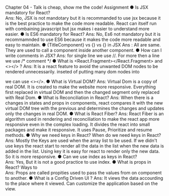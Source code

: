Chapter 04 - Talk is cheap, show me the code!
Assignment
● Is JSX mandatory for React? <br/>
Ans: No, JSX is not mandotary but it is recommanded to use jsx because it is the best practice to make the code more readable. React can itself run with combaining javascript but jsx makes i easier to understand more easier.
● Is ES6 mandatory for React?
Ans: No, Es6 not mandatory but it is recommamnded to use ES6 because it makes the code more readable and easy to maintain. 
● {TitleComponent} vs {<TitleComponent/>} vs
{<TitleComponent></TitleComponent>} in JSX
Ans : All are same. They are used to call a component inside another component.
● How can I write comments in JSX?
Ans: for single line we use //. For more then a line we use /* comment */
● What is <React.Fragment></React.Fragment> and <></> ?
Ans: It is a react feature to avoid the unwanted DOM nodes to be rendered unnecessarily. inseted of putting many dom nodes into <div></div> we can use <></>.
● What is Virtual DOM?
Ans: Virtual Dom is a copy of real DOM. It is created to make the website more responsive. Everything first replaced in virtual DOM and then the changed segment only replaced with Real Dom.
● What is Reconciliation in React?
Ans: When there is a changes in states and props in components, react compares it with the new virtual DOM tree with the previous and determines the changes and updates only the changes in real DOM.
● What is React Fiber?
Ans: React Fiber is an algorithm used in rendering and reconciliation to make the react app more responsive even in the complex loading. It divides the react into small packages and make it responsive. It uses Pause, Prioritize and resume methods.
● Why we need keys in React? When do we need keys in React?<br/>
Ans: Mostly the Keys are used when the array list to be used. If we didn't use keys the react start to render all the data in the list when the new data is added in the list. Using key it is easy for react to render only the new data. So it is more responsive.
● Can we use index as keys in React?<br/>
Ans: Yes, But it is not a good practice to use index. 
● What is props in React? Ways to<br/>
Ans: Props are called propities used to pass the values from on component to another.
● What is a Config Driven UI ?
Ans: It views the data accourding to the place where it viewed. Can customize the application based on the view.


